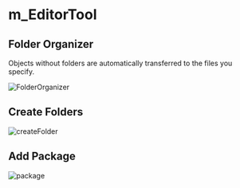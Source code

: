 # m_EditorTool

## Folder Organizer
Objects without folders are automatically transferred to the files you specify.

![FolderOrganizer](https://github.com/user-attachments/assets/7bf7843b-2fcc-442f-847e-6c8229e5b4ad)

## Create Folders
![createFolder](https://github.com/user-attachments/assets/740d2f9a-ba5f-45dc-b3be-546accbf6fb5)

## Add Package
![package](https://github.com/user-attachments/assets/f57940e6-f991-490c-8d9c-d6d7ece4de8b)
